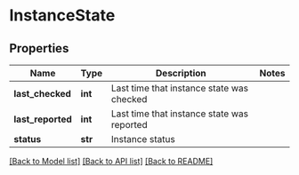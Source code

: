 # InstanceState

## Properties
Name | Type | Description | Notes
------------ | ------------- | ------------- | -------------
**last_checked** | **int** | Last time that instance state was checked | 
**last_reported** | **int** | Last time that instance state was reported | 
**status** | **str** | Instance status | 

[[Back to Model list]](../README.md#documentation-for-models) [[Back to API list]](../README.md#documentation-for-api-endpoints) [[Back to README]](../README.md)


